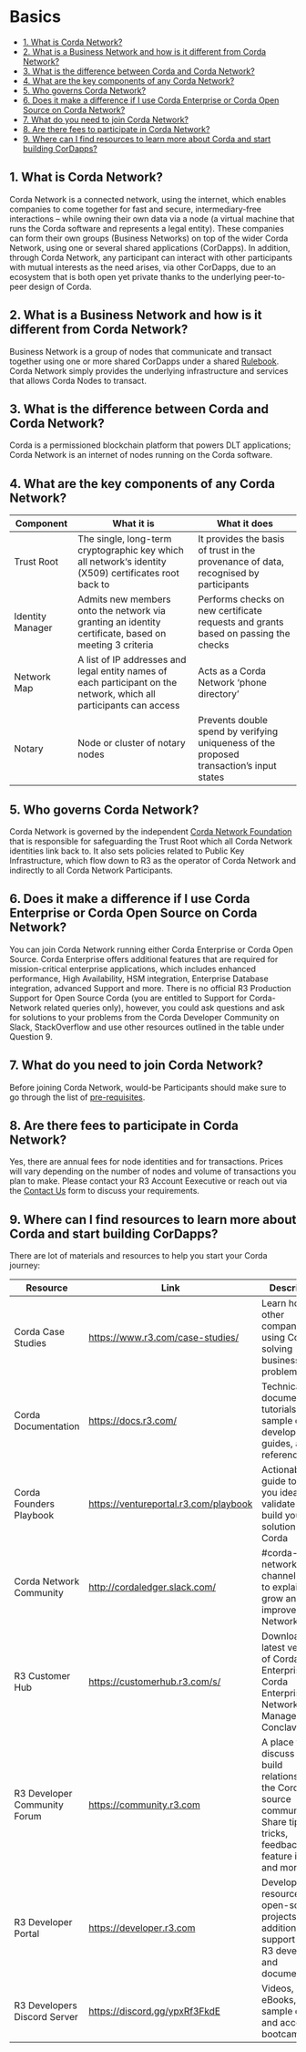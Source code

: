 # Basics

- [1. What is Corda Network?](#1-what-is-corda-network)
- [2. What is a Business Network and how is it different from Corda Network?](#2-what-is-a-business-network-and-how-is-it-different-from-corda-network)
- [3. What is the difference between Corda and Corda Network?](#3-what-is-the-difference-between-corda-and-corda-network)
- [4. What are the key components of any Corda Network?](#4-what-are-the-key-components-of-any-corda-network)
- [5. Who governs Corda Network?](#5-who-governs-corda-network)
- [6. Does it make a difference if I use Corda Enterprise or Corda Open Source on Corda Network?](#6-does-it-make-a-difference-if-i-use-corda-enterprise-or-corda-open-source-on-corda-network)
- [7. What do you need to join Corda Network?](#7-what-do-you-need-to-join-corda-network)
- [8. Are there fees to participate in Corda Network?](#8-are-there-fees-to-participate-in-corda-network)
- [9. Where can I find resources to learn more about Corda and start building CorDapps?](#9-where-can-i-find-resources-to-learn-more-about-corda-and-start-building-cordapps)



## 1. What is Corda Network?

Corda Network is a connected network, using the internet, which enables companies to come together for fast and secure, intermediary-free interactions – while owning their own data via a node (a virtual machine that runs the Corda software and represents a legal entity). These companies can form their own groups (Business Networks) on top of the wider Corda Network, using one or several shared applications (CorDapps). In addition, through Corda Network, any participant can interact with other participants with mutual interests as the need arises, via other CorDapps, due to an ecosystem that is both open yet private thanks to the underlying peer-to-peer design of Corda. 


## 2. What is a Business Network and how is it different from Corda Network?

Business Network is a group of nodes that communicate and transact together using one or more shared CorDapps under a shared [Rulebook](https://corda.network/corda-network-rulebook/introduction/). Corda Network simply provides the underlying infrastructure and services that allows Corda Nodes to transact.


## 3. What is the difference between Corda and Corda Network?

Corda is a permissioned blockchain platform that powers DLT applications; Corda Network is an internet of nodes running on the Corda software.


## 4. What are the key components of any Corda Network?

| **Component**    	| **What it is**                                                                                                      	| **What it does**                                                                         	|
|------------------	|---------------------------------------------------------------------------------------------------------------------	|------------------------------------------------------------------------------------------	|
| Trust Root       	| The single, long-term cryptographic key which all network‘s identity (X509) certificates root back to               	| It provides the basis of trust in the provenance of data, recognised by participants     	|
| Identity Manager 	| Admits new members onto the network via granting an identity certificate, based on meeting 3 criteria               	| Performs checks on new certificate requests and grants based on passing the checks       	|
| Network Map      	| A list of IP addresses and legal entity names of each participant on the network, which all participants can access 	| Acts as a Corda Network ‘phone directory’                                                	|
| Notary           	| Node or cluster of notary nodes                                                                                     	| Prevents double spend by verifying uniqueness of the proposed transaction’s input states 	|

## 5. Who governs Corda Network?

Corda Network is governed by the independent [Corda Network Foundation](https://corda.network/corda-network-foundation/about-the-foundation) that is responsible for safeguarding the Trust Root which all Corda Network identities link back to. It also sets policies related to Public Key Infrastructure, which flow down to R3 as the operator of Corda Network and indirectly to all Corda Network Participants.

## 6. Does it make a difference if I use Corda Enterprise or Corda Open Source on Corda Network? 

You can join Corda Network running either Corda Enterprise or Corda Open Source. Corda Enterprise offers additional features that are required for mission-critical enterprise applications, which includes enhanced performance, High Availability, HSM integration, Enterprise Database integration, advanced Support and more. There is no official R3 Production Support for Open Source Corda (you are entitled to Support for Corda-Network related queries only), however, you could ask questions and ask for solutions to your problems from the Corda Developer Community on Slack, StackOverflow and use other resources outlined in the table under Question 9.

## 7. What do you need to join Corda Network?

Before joining Corda Network, would-be Participants should make sure to go through the list of [pre-requisites](https://corda.network/joining-corda-network/pre-requisites). 

## 8. Are there fees to participate in Corda Network?

Yes, there are annual fees for node identities and for transactions. Prices will vary depending on the number of nodes and volume of transactions you plan to make. Please contact your R3 Account Eexecutive or reach out via the [Contact Us](https://corda.network/contact/contact-us) form to discuss your requirements.

## 9. Where can I find resources to learn more about Corda and start building CorDapps?

There are lot of materials and resources to help you start your Corda journey:

| **Resource**                 	| **Link**                                                                   	| **Description**                                                                                                                         	|
|------------------------------	|----------------------------------------------------------------------------	|-----------------------------------------------------------------------------------------------------------------------------------------	|
| Corda Case Studies           	| https://www.r3.com/case-studies/                                           	| Learn how other companies are using Corda for solving business problems                                                                 	|
| Corda Documentation          	| https://docs.r3.com/                                                       	| Technical documentation, tutorials, sample code, developer guides, and API references                                                   	|
| Corda Founders Playbook      	| https://ventureportal.r3.com/playbook 	| Actionable guide to help you ideate, validate and build your solution on Corda                                                          	|
| Corda Network Community      	| http://cordaledger.slack.com/                                              	| #corda-network channel aims to explain, grow and improve Corda Network                                                                  	|
| R3 Customer Hub              	| https://customerhub.r3.com/s/                                              	| Download the latest versions of Corda Enterprise, Corda Enterprise Network Manager, and Conclave                                        	|
| R3 Developer Community Forum 	| https://community.r3.com                                                   	| A place to discuss and build relationships in the Corda open source community. Share tips and tricks, feedback, feature ideas, and more 	|
| R3 Developer Portal          	| https://developer.r3.com                                                   	| Developer resources, open-source projects, additional support from R3 developers, and documentation                                     	|
| R3 Developers Discord Server 	| https://discord.gg/ypxRf3FkdE                                              	| Videos, eBooks, sample code and access to bootcamps                                                                                     	|
